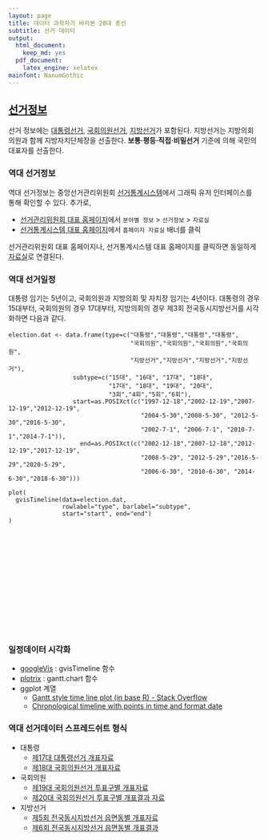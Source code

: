 ```yaml
---
layout: page
title: 데이터 과학자가 바라본 20대 총선
subtitle: 선거 데이터
output:
  html_document: 
    keep_md: yes
  pdf_document:
    latex_engine: xelatex
mainfont: NanumGothic
---
```




## [선거정보](https://ko.wikipedia.org/wiki/대한민국의_선거)

선거 정보에는 [대통령선거](https://ko.wikipedia.org/wiki/대한민국의_대통령_선거), 
[국회의원선거](https://ko.wikipedia.org/wiki/대한민국_제20대_국회의원_선거), 
[지방선거](https://ko.wikipedia.org/wiki/대한민국의_지방_선거)가 포함된다. 지방선거는
지방의회 의원과 함께 지방자치단체장을 선출한다. __보통·평등·직접·비밀선거__ 기준에 의해 국민의 대표자를 선출한다. 

### 역대 선거정보

역대 선거정보는 중앙선거관리위원회 [선거통계시스템](http://info.nec.go.kr/)에서 그래픽 유저 인터페이스를 통해 확인할 수 있다.
추가로, 

* [선거관리위원회 대표 홈페이지](http://www.nec.go.kr)에서  `분야별 정보` > `선거정보` > `자료실`
* [선거통계시스템 대표 홈페이지](http://info.nec.go.kr)에서 `홈페이지 자료실` 배너를 클릭

선거관리위원회 대표 홈페이지나, 선거통계시스템 대표 홈페이지를 클릭하면 동일하게 [자료실](http://www.nec.go.kr/portal/bbs/list/B0000338.do?menuNo=200061)로 연결된다.

### 역대 선거일정

대통령 임기는 5년이고, 국회의원과 지방의회 및 자치장 임기는 4년이다. 대통령의 경우 15대부터, 국회의원의 경우
17대부터, 지방의회의 경우 제3회 전국동시지방선거를 시각화하면 다음과 같다.


~~~{.r}
election.dat <- data.frame(type=c("대통령","대통령","대통령","대통령",
                                  "국회의원","국회의원","국회의원","국회의원",
                                  "지방선거","지방선거","지방선거","지방선거"),
                  subtype=c("15대", "16대", "17대", "18대",
                            "17대", "18대", "19대", "20대",
                            "3회","4회","5회","6회"),
                  start=as.POSIXct(c("1997-12-18","2002-12-19","2007-12-19","2012-12-19",
                                     "2004-5-30","2008-5-30", "2012-5-30","2016-5-30",
                                     "2002-7-1", "2006-7-1", "2010-7-1","2014-7-1")),
                    end=as.POSIXct(c("2002-12-18","2007-12-18","2012-12-19","2017-12-19",
                                     "2008-5-29", "2012-5-29","2016-5-29","2020-5-29",
                                     "2006-6-30", "2010-6-30", "2014-6-30","2018-6-30")))

plot(
  gvisTimeline(data=election.dat, 
               rowlabel="type", barlabel="subtype", 
               start="start", end="end")
)
~~~

<!-- Timeline generated in R 3.2.4 by googleVis 0.5.10 package -->
<!-- Wed May  4 13:41:53 2016 -->


<!-- jsHeader -->
<script type="text/javascript">
 
// jsData 
function gvisDataTimelineID2ca1337efbd () {
var data = new google.visualization.DataTable();
var datajson =
[
 [
 "대통령",
"15대",
new Date(1997,11,18,0,0,0),
new Date(2002,11,18,0,0,0) 
],
[
 "대통령",
"16대",
new Date(2002,11,19,0,0,0),
new Date(2007,11,18,0,0,0) 
],
[
 "대통령",
"17대",
new Date(2007,11,19,0,0,0),
new Date(2012,11,19,0,0,0) 
],
[
 "대통령",
"18대",
new Date(2012,11,19,0,0,0),
new Date(2017,11,19,0,0,0) 
],
[
 "국회의원",
"17대",
new Date(2004,4,30,0,0,0),
new Date(2008,4,29,0,0,0) 
],
[
 "국회의원",
"18대",
new Date(2008,4,30,0,0,0),
new Date(2012,4,29,0,0,0) 
],
[
 "국회의원",
"19대",
new Date(2012,4,30,0,0,0),
new Date(2016,4,29,0,0,0) 
],
[
 "국회의원",
"20대",
new Date(2016,4,30,0,0,0),
new Date(2020,4,29,0,0,0) 
],
[
 "지방선거",
"3회",
new Date(2002,6,1,0,0,0),
new Date(2006,5,30,0,0,0) 
],
[
 "지방선거",
"4회",
new Date(2006,6,1,0,0,0),
new Date(2010,5,30,0,0,0) 
],
[
 "지방선거",
"5회",
new Date(2010,6,1,0,0,0),
new Date(2014,5,30,0,0,0) 
],
[
 "지방선거",
"6회",
new Date(2014,6,1,0,0,0),
new Date(2018,5,30,0,0,0) 
] 
];
data.addColumn('string','type');
data.addColumn('string','subtype');
data.addColumn('datetime','start');
data.addColumn('datetime','end');
data.addRows(datajson);
return(data);
}
 
// jsDrawChart
function drawChartTimelineID2ca1337efbd() {
var data = gvisDataTimelineID2ca1337efbd();
var options = {};
options["width"] =    600;
options["height"] =    200;

    var chart = new google.visualization.Timeline(
    document.getElementById('TimelineID2ca1337efbd')
    );
    chart.draw(data,options);
    

}
  
 
// jsDisplayChart
(function() {
var pkgs = window.__gvisPackages = window.__gvisPackages || [];
var callbacks = window.__gvisCallbacks = window.__gvisCallbacks || [];
var chartid = "timeline";
  
// Manually see if chartid is in pkgs (not all browsers support Array.indexOf)
var i, newPackage = true;
for (i = 0; newPackage && i < pkgs.length; i++) {
if (pkgs[i] === chartid)
newPackage = false;
}
if (newPackage)
  pkgs.push(chartid);
  
// Add the drawChart function to the global list of callbacks
callbacks.push(drawChartTimelineID2ca1337efbd);
})();
function displayChartTimelineID2ca1337efbd() {
  var pkgs = window.__gvisPackages = window.__gvisPackages || [];
  var callbacks = window.__gvisCallbacks = window.__gvisCallbacks || [];
  window.clearTimeout(window.__gvisLoad);
  // The timeout is set to 100 because otherwise the container div we are
  // targeting might not be part of the document yet
  window.__gvisLoad = setTimeout(function() {
  var pkgCount = pkgs.length;
  google.load("visualization", "1", { packages:pkgs, callback: function() {
  if (pkgCount != pkgs.length) {
  // Race condition where another setTimeout call snuck in after us; if
  // that call added a package, we must not shift its callback
  return;
}
while (callbacks.length > 0)
callbacks.shift()();
} });
}, 100);
}
 
// jsFooter
</script>
 
<!-- jsChart -->  
<script type="text/javascript" src="https://www.google.com/jsapi?callback=displayChartTimelineID2ca1337efbd"></script>
 
<!-- divChart -->
  
<div id="TimelineID2ca1337efbd" 
  style="width: 600; height: 200;">
</div>

### 일정데이터 시각화

* [googleVis](https://cran.r-project.org/web/packages/googleVis/) : gvisTimeline 함수
* [plotrix](https://cran.r-project.org/web/packages/plotrix/index.html) : gantt.chart 함수
* ggplot 계열
    * [Gantt style time line plot (in base R) - Stack Overflow](http://stackoverflow.com/questions/9862519/gantt-style-time-line-plot-in-base-r)
    * [Chronological timeline with points in time and format date](http://stackoverflow.com/questions/20695311/chronological-timeline-with-points-in-time-and-format-date)

### 역대 선거데이터 스프레드쉬트 형식

* 대통령
    * [제17대 대통령선거 개표자료](http://www.nec.go.kr/portal/bbs/view/B0000338/4742.do?menuNo=200061&searchYear=&searchMonth=&searchWrd=%EB%8C%80%ED%86%B5%EB%A0%B9&searchCnd=3&viewType=&pageIndex=2&section=&searchOption1=)
    * [제18대 국회의원선거 개표자료](http://www.nec.go.kr/portal/bbs/view/B0000338/4739.do?menuNo=200061&searchYear=&searchMonth=&searchWrd=%EC%A0%9C18%EB%8C%80&searchCnd=3&viewType=&pageIndex=2&section=&searchOption1=)
* 국회의원
    * [제19대 국회의원선거 투표구별 개표자료](http://www.nec.go.kr/portal/bbs/view/B0000338/4793.do?menuNo=200061&searchYear=&searchMonth=&searchWrd=%EA%B5%AD%ED%9A%8C%EC%9D%98%EC%9B%90&searchCnd=3&viewType=&pageIndex=2&section=&searchOption1=)
    * [제20대 국회의원선거 투표구별 개표결과 자료](http://www.nec.go.kr/portal/bbs/view/B0000338/33643.do?menuNo=200061&searchYear=&searchMonth=&searchWrd=&searchCnd=&viewType=&pageIndex=1&section=&searchOption1=)
* 지방선거
    * [제5회 전국동시지방선거 읍면동별 개표자료](http://www.nec.go.kr/portal/bbs/view/B0000338/4730.do?menuNo=200061&searchYear=&searchMonth=&searchWrd=%EC%A0%84%EA%B5%AD%EB%8F%99%EC%8B%9C%EC%A7%80%EB%B0%A9%EC%84%A0%EA%B1%B0&searchCnd=3&viewType=&pageIndex=2&section=&searchOption1=)
    * [제6회 전국동시지방선거 읍면동별 개표결과](http://www.nec.go.kr/portal/bbs/view/B0000338/25013.do?menuNo=200061&searchYear=2015&searchMonth=01&searchWrd=&searchCnd=&viewType=&pageIndex=1&section=&searchOption1=)


